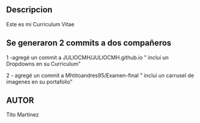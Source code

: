 
## Descripcion
Este es mi Curriculum Vitae

 ##  Se generaron 2 commits a dos compañeros
  1 -agregé un commit a JULIOCMH/JULIOCMH.github.io " incluí un Dropdowns en su Curriculum"
 
 2 -  agregé un commit a  Mhtitoandres95/Examen-final " incluí un carrusel de imagenes en su portafolio"

## AUTOR
Tito Martinez

